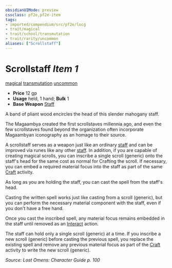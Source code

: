 ```yaml
---
obsidianUIMode: preview
cssclass: pf2e,pf2e-item
tags:
- imported/compendium/src/pf2e/locg
- trait/magical
- trait/school/transmutation
- trait/rarity/uncommon
aliases: ["Scrollstaff"]
---
```

# Scrollstaff *Item 1*  
[magical](magical.md)  [transmutation](transmutation.md)  [uncommon](uncommon.md)  

- **Price** 12 gp
- **Usage** held, 1 hand; **Bulk** 1
- **Base Weapon** [Staff](../../../_rules/traits/staff.md) 

A band of pliant wood encircles the head of this slender mahogany staff.

The Magaambya created the first scrollstaves millennia ago, and even the few scrollstaves found beyond the organization often incorporate Magaambyan iconography as an homage to their source.

A scrollstaff serves as a weapon just like an ordinary [staff](compendium/equipment/items/staff.md) and can be improved via runes like any other [staff](compendium/equipment/items/staff.md). In addition, if you are capable of creating magical scrolls, you can inscribe a single scroll (generic) onto the staff's head for the same cost as normal for Crafting the scroll. If necessary, you can embed a required material focus into the staff as part of the same [Craft](craft.md) activity.

As long as you are holding the staff, you can cast the spell from the staff's head.

Casting the written spell works just like casting from a scroll (generic), but you can perform the necessary material component with the staff, even if you don't have a free hand.

Once you cast the inscribed spell, any material focus remains embedded in the staff until removed as an [Interact](interact.md) action.

The staff can hold only a single scroll (generic) at a time. If you inscribe a new scroll (generic) before casting the previous spell, you replace the existing spell and remove any previous material focus as part of the [Craft](craft.md) activity to write the new scroll (generic).

*Source: Lost Omens: Character Guide p. 100*